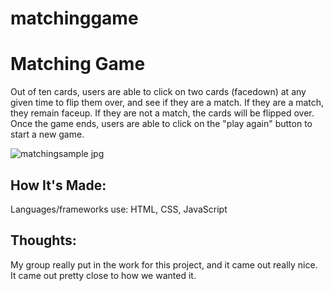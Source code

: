 # matchinggame

# Matching Game

Out of ten cards, users are able to click on two cards (facedown) at any given time to flip them over, and see if they are a match. If they are a match, they remain faceup. If they are not a match, the cards will be flipped over. Once the game ends, users are able to click on the "play again" button to start a new game. 

![matchingsample jpg](https://user-images.githubusercontent.com/102040536/172030979-bb095eeb-c88a-4010-b06d-d34c6f2eda85.png)


## How It's Made:

Languages/frameworks use: HTML, CSS, JavaScript

## Thoughts:

My group really put in the work for this project, and it came out really nice. It came out pretty close to how we wanted it. 
